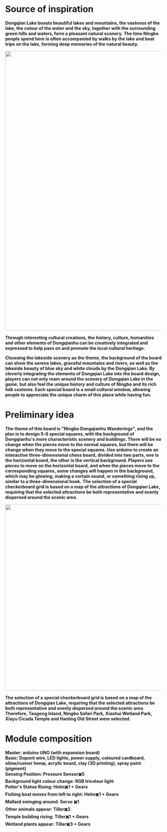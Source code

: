 # Source of  inspiration

**Dongqian Lake boasts beautiful lakes and mountains, the vastness of the lake, the colour of the water and the sky, together with the surrounding green hills and waters, form a pleasant natural scenery. The time Ningbo people spend here is often accompanied by walks by the lake and boat trips on the lake, forming deep memories of the natural beauty.**

<div align= 'center'>
  <img src="https://cdn.jsdelivr.net/gh/erkoww/YSD_img/img/%E5%BE%AE%E4%BF%A1%E5%9B%BE%E7%89%87_20240103104121.jpg" width = "900"/>
</div>

**Through interesting cultural creations, the history, culture, humanities and other elements of Dongqianhu can be creatively integrated and expressed to help pass on and promote the local cultural heritage.**

**Choosing the lakeside scenery as the theme, the background of the board can show the serene lakes, graceful mountains and rivers, as well as the lakeside beauty of blue sky and white clouds by the Dongqian Lake. By cleverly integrating the elements of Dongqian Lake into the board design, players can not only roam around the scenery of Dongqian Lake in the game, but also feel the unique history and culture of Ningbo and its rich folk customs. Each special board is a small cultural window, allowing people to appreciate the unique charm of this place while having fun.**

# Preliminary idea

**The theme of this board is "Ningbo Dongqianhu Wanderings", and the plan is to design 5-6 special squares, with the background of Dongqianhu's more characteristic scenery and buildings. There will be no change when the pieces move to the normal squares, but there will be change when they move to the special squares.
Use arduino to create an interactive three-dimensional chess board, divided into two parts, one is the horizontal board, the other is the vertical background. Players use pieces to move on the horizontal board, and when the pieces move to the corresponding squares, some changes will happen in the background, which may be glowing, making a certain sound, or something rising up, similar to a three-dimensional book.**
**The selection of a special checkerboard grid is based on a map of the attractions of Dongqian Lake, requiring that the selected attractions be both representative and evenly dispersed around the scenic area.**

<div align= 'center'>
  <img src="https://cdn.jsdelivr.net/gh/erkoww/YSD_img/img/c004226ed391483bae3b52fe38f651f.png" width = "600"/>
</div>

**The selection of a special checkerboard grid is based on a map of the attractions of Dongqian Lake, requiring that the selected attractions be both representative and evenly dispersed around the scenic area. Therefore, Taogong Island, Ningbo Safari Park, Xiashui Wetland Park, Xiayu Cicada Temple and Hanling Old Street were selected.**

# Module composition
**Master: arduino UNO (with expansion board) <br> 
Basic: Dupont wire, LED lights, power supply, coloured cardboard, slime/runner hemp, acrylic board, clay (3D printing), spray paint (pigment) <br> 
Sensing Position: Pressure Sensor✖️5 <br> 
Background light colour change: RGB tricolour light <br> 
Potter's Statue Rising: Helm✖️1 + Gears <br> 
Fishing boat moves from left to right: Helm✖️1 + Gears <br> 
Mallard swinging around: Servo ✖️1  <br> 
Other animals appear: Tiller✖️2 <br> 
Temple building rising: Tiller✖️1 + Gears <br> 
Wetland plants appear: Tiller✖️3 + Gears** 
